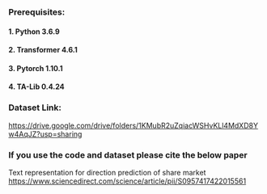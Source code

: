 ### Prerequisites: 
#### 1. Python 3.6.9
#### 2. Transformer 4.6.1
#### 3. Pytorch 1.10.1
#### 4. TA-Lib 0.4.24

### Dataset Link:
https://drive.google.com/drive/folders/1KMubR2uZqiacWSHvKLl4MdXD8Yw4AqJZ?usp=sharing


### If you use the code and dataset please cite the below paper
Text representation for direction prediction of share market
https://www.sciencedirect.com/science/article/pii/S0957417422015561
